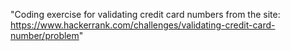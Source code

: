 "Coding exercise for validating credit card numbers from the site: https://www.hackerrank.com/challenges/validating-credit-card-number/problem" 
